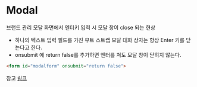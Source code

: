 # Modal

브랜드 관리 모달 화면에서 엔터키 입력 시 모달 창이 close 되는 현상
- 하나의 텍스트 입력 필드를 가진 부트 스트랩 모달 대화 상자는 항상 Enter 키를 닫는다고 한다.
- onsubmit 에 return false를 추가하면 엔터를 쳐도 모달 창이 닫히지 않는다.

```html
<form id="modalform" onsubmit="return false">
```

참고 [링크](https://code.i-harness.com/ko/q/9eb195)
